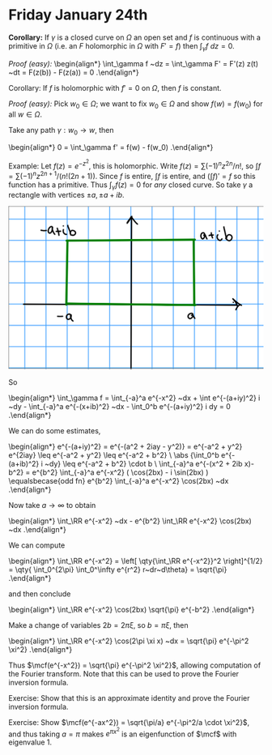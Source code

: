 # Friday January 24th

**Corollary:**
If $\gamma$ is a closed curve on $\Omega$ an open set and $f$ is continuous with a primitive in $\Omega$ (i.e. an $F$ holomorphic in $\Omega$ with $F'=f$) then $\int_\gamma f ~dz = 0$.

*Proof (easy):*
\begin{align*}
\int_\gamma f ~dz = \int_\gamma F' = F'(z) z(t) ~dt  = F(z(b)) - F(z(a)) = 0
.\end{align*}

Corollary:
If $f$ is holomorphic with $f'=0$ on $\Omega$, then $f$ is constant.

*Proof (easy):*
Pick $w_0 \in \Omega$; we want to fix $w_0 \in \Omega$ and show $f(w) = f(w_0)$ for all $w\in \Omega$.

Take any path $\gamma: w_0 \to w$, then 

\begin{align*}
0 = \int_\gamma f' = f(w) - f(w_0)
.\end{align*}

Example:
Let $f(z) = e^{-z^2}$, this is holomorphic.
Write $f(z) = \sum (-1)^n z^{2n}/n!$, so $\int f = \sum (-1)^n z^{2n+1}/(n! (2n+1))$.
Since $f$ is entire, $\int f$ is entire, and $(\int f)' = f$ so this function has a primitive.
Thus $\int_\gamma f(z) = 0$ for *any* closed curve.
So take $\gamma$ a rectangle with vertices $\pm a , \pm a + ib$.

![Image](figures/2020-01-24-13:36.png)

So 

\begin{align*}
\int_\gamma f = \int_{-a}^a e^{-x^2} ~dx + \int e^{-(a+iy)^2} i ~dy - \int_{-a}^a e^{-(x+ib)^2} ~dx - \int_0^b e^{-(a+iy)^2} i dy = 0
.\end{align*}


We can do some estimates,

\begin{align*}
e^{-(a+iy)^2} = e^{-(a^2 + 2iay - y^2)} = e^{-a^2 + y^2} e^{2iay} \leq e^{-a^2 + y^2} \leq e^{-a^2 + b^2} \\
\abs {\int_0^b e^{-(a+ib)^2} i ~dy} \leq e^{-a^2 + b^2} \cdot b \\
\int_{-a}^a e^{-(x^2 + 2ib x)-b^2} = e^{b^2} \int_{-a}^a e^{-x^2} ( \cos(2bx) - i \sin(2bx) ) \equalsbecase{odd fn} e^{b^2} \int_{-a}^a e^{-x^2} \cos(2bx) ~dx
.\end{align*}

Now take $a\to \infty$ to obtain

\begin{align*}
\int_\RR e^{-x^2} ~dx - e^{b^2} \int_\RR e^{-x^2} \cos(2bx) ~dx
.\end{align*}

We can compute

\begin{align*}
\int_\RR e^{-x^2} = \left[ \qty{\int_\RR e^{-x^2}}^2 \right]^{1/2} = \qty{ \int_0^{2\pi} \int_0^\infty e^{r^2} r~dr~d\theta} = \sqrt{\pi}
.\end{align*}

and then conclude

\begin{align*}
\int_\RR e^{-x^2} \cos(2bx) \sqrt{\pi} e^{-b^2}
.\end{align*}

Make a change of variables $2b = 2\pi \xi$, so $b = \pi \xi$, then

\begin{align*}
\int_\RR e^{-x^2} \cos(2\pi \xi x) ~dx = \sqrt{\pi} e^{-\pi^2 \xi^2}
.\end{align*}

Thus $\mcf(e^{-x^2}) = \sqrt{\pi} e^{-\pi^2 \xi^2}$, allowing computation of the Fourier transform.
Note that this can be used to prove the Fourier inversion formula.

Exercise:
Show that this is an approximate identity and prove the Fourier inversion formula.

Exercise:
Show $\mcf(e^{-ax^2}) = \sqrt{\pi/a} e^{-\pi^2/a \cdot \xi^2}$, and thus taking $a = \pi$ makes $e^{\pi x^2}$ is an eigenfunction of $\mcf$ with eigenvalue $1$.
